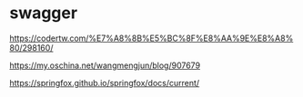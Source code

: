 # swagger

https://codertw.com/%E7%A8%8B%E5%BC%8F%E8%AA%9E%E8%A8%80/298160/

https://my.oschina.net/wangmengjun/blog/907679

https://springfox.github.io/springfox/docs/current/


